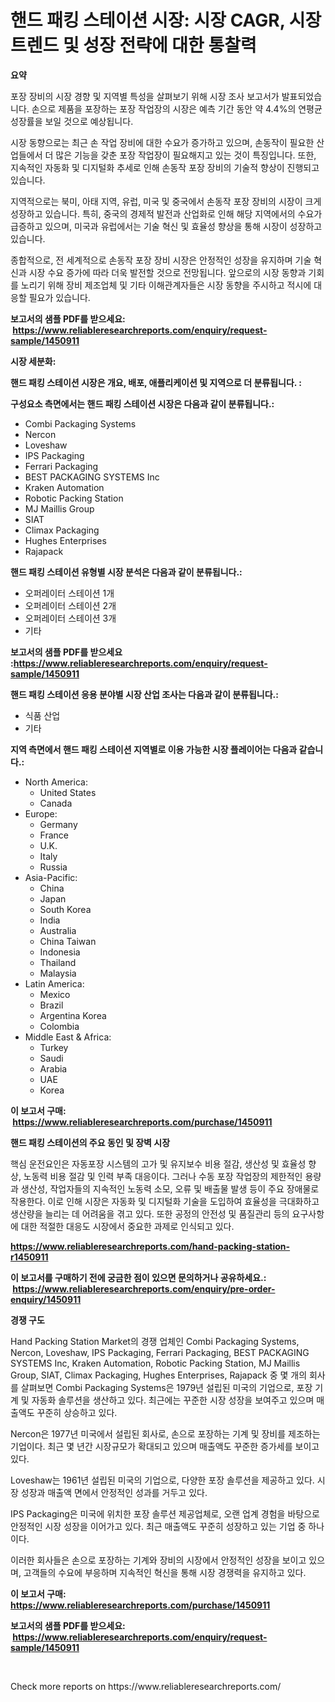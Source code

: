 <p><h1>핸드 패킹 스테이션 시장: 시장 CAGR, 시장 트렌드 및 성장 전략에 대한 통찰력</h1></p><p><strong>요약</strong></p>
<p><p>포장 장비의 시장 경향 및 지역별 특성을 살펴보기 위해 시장 조사 보고서가 발표되었습니다. 손으로 제품을 포장하는 포장 작업장의 시장은 예측 기간 동안 약 4.4%의 연평균 성장률을 보일 것으로 예상됩니다.</p><p>시장 동향으로는 최근 손 작업 장비에 대한 수요가 증가하고 있으며, 손동작이 필요한 산업들에서 더 많은 기능을 갖춘 포장 작업장이 필요해지고 있는 것이 특징입니다. 또한, 지속적인 자동화 및 디지털화 추세로 인해 손동작 포장 장비의 기술적 향상이 진행되고 있습니다.</p><p>지역적으로는 북미, 아태 지역, 유럽, 미국 및 중국에서 손동작 포장 장비의 시장이 크게 성장하고 있습니다. 특히, 중국의 경제적 발전과 산업화로 인해 해당 지역에서의 수요가 급증하고 있으며, 미국과 유럽에서는 기술 혁신 및 효율성 향상을 통해 시장이 성장하고 있습니다.</p><p>종합적으로, 전 세계적으로 손동작 포장 장비 시장은 안정적인 성장을 유지하며 기술 혁신과 시장 수요 증가에 따라 더욱 발전할 것으로 전망됩니다. 앞으로의 시장 동향과 기회를 노리기 위해 장비 제조업체 및 기타 이해관계자들은 시장 동향을 주시하고 적시에 대응할 필요가 있습니다.</p></p>
<p><strong>보고서의 샘플 PDF를 받으세요: &nbsp;<a href="https://www.reliableresearchreports.com/enquiry/request-sample/1450911">https://www.reliableresearchreports.com/enquiry/request-sample/1450911</a></strong></p>
<p><strong>시장 세분화:</strong></p>
<p><strong> 핸드 패킹 스테이션 시장은 개요, 배포, 애플리케이션 및 지역으로 더 분류됩니다. :</strong></p>
<p><strong>구성요소 측면에서는 핸드 패킹 스테이션 시장은 다음과 같이 분류됩니다.:</strong></p>
<p><ul><li>Combi Packaging Systems</li><li>Nercon</li><li>Loveshaw</li><li>IPS Packaging</li><li>Ferrari Packaging</li><li>BEST PACKAGING SYSTEMS Inc</li><li>Kraken Automation</li><li>Robotic Packing Station</li><li>MJ Maillis Group</li><li>SIAT</li><li>Climax Packaging</li><li>Hughes Enterprises</li><li>Rajapack</li></ul></p>
<p><strong> 핸드 패킹 스테이션 유형별 시장 분석은 다음과 같이 분류됩니다.:</strong></p>
<p><ul><li>오퍼레이터 스테이션 1개</li><li>오퍼레이터 스테이션 2개</li><li>오퍼레이터 스테이션 3개</li><li>기타</li></ul></p>
<p><strong>보고서의 샘플 PDF를 받으세요 :<a href="https://www.reliableresearchreports.com/enquiry/request-sample/1450911">https://www.reliableresearchreports.com/enquiry/request-sample/1450911</a></strong></p>
<p><strong> 핸드 패킹 스테이션 응용 분야별 시장 산업 조사는 다음과 같이 분류됩니다.:</strong></p>
<p><ul><li>식품 산업</li><li>기타</li></ul></p>
<p><strong>지역 측면에서 핸드 패킹 스테이션 지역별로 이용 가능한 시장 플레이어는 다음과 같습니다.:</strong></p>
<p><ul>
    <li>
        North America:
        <ul>
            <li>United States</li>
            <li>Canada</li>
        </ul>
    </li>
    <li>
        Europe:
        <ul>
            <li>Germany</li>
            <li>France</li>
            <li>U.K.</li>
            <li>Italy</li>
            <li>Russia</li>
        </ul>
    </li>
    <li>
        Asia-Pacific:
        <ul>
            <li>China</li>
            <li>Japan</li>
            <li>South Korea</li>
            <li>India</li>
            <li>Australia</li>
            <li>China Taiwan</li>
            <li>Indonesia</li>
            <li>Thailand</li>
            <li>Malaysia</li>
        </ul>
    </li>
    <li>
        Latin America:
        <ul>
            <li>Mexico</li>
            <li>Brazil</li>
            <li>Argentina Korea</li>
            <li>Colombia</li>
        </ul>
    </li>
    <li>
        Middle East & Africa:
        <ul>
            <li>Turkey</li>
            <li>Saudi</li>
            <li>Arabia</li>
            <li>UAE</li>
            <li>Korea</li>
        </ul>
    </li>
    </ul></p>
<p><strong>이 보고서 구매: &nbsp;<a href="https://www.reliableresearchreports.com/purchase/1450911">https://www.reliableresearchreports.com/purchase/1450911</a></strong></p>
<p><strong>핸드 패킹 스테이션의 주요 동인 및 장벽 시장</strong></p>
<p><p>핵심 운전요인은 자동포장 시스템의 고가 및 유지보수 비용 절감, 생산성 및 효율성 향상, 노동력 비용 절감 및 인력 부족 대응이다. 그러나 수동 포장 작업장의 제한적인 용량과 생산성, 작업자들의 지속적인 노동력 소모, 오류 및 배출물 발생 등이 주요 장애물로 작용한다. 이로 인해 시장은 자동화 및 디지털화 기술을 도입하여 효율성을 극대화하고 생산량을 늘리는 데 어려움을 겪고 있다. 또한 공정의 안전성 및 품질관리 등의 요구사항에 대한 적절한 대응도 시장에서 중요한 과제로 인식되고 있다.</p></p>
<p><strong><a href="https://www.reliableresearchreports.com/hand-packing-station-r1450911">https://www.reliableresearchreports.com/hand-packing-station-r1450911</a></strong></p>
<p><strong>이 보고서를 구매하기 전에 궁금한 점이 있으면 문의하거나 공유하세요.: &nbsp;<a href="https://www.reliableresearchreports.com/enquiry/pre-order-enquiry/1450911">https://www.reliableresearchreports.com/enquiry/pre-order-enquiry/1450911</a></strong></p>
<p><strong>경쟁 구도</strong></p>
<p><p>Hand Packing Station Market의 경쟁 업체인 Combi Packaging Systems, Nercon, Loveshaw, IPS Packaging, Ferrari Packaging, BEST PACKAGING SYSTEMS Inc, Kraken Automation, Robotic Packing Station, MJ Maillis Group, SIAT, Climax Packaging, Hughes Enterprises, Rajapack 중 몇 개의 회사를 살펴보면 Combi Packaging Systems은 1979년 설립된 미국의 기업으로, 포장 기계 및 자동화 솔루션을 생산하고 있다. 최근에는 꾸준한 시장 성장을 보여주고 있으며 매출액도 꾸준히 상승하고 있다.</p><p>Nercon은 1977년 미국에서 설립된 회사로, 손으로 포장하는 기계 및 장비를 제조하는 기업이다. 최근 몇 년간 시장규모가 확대되고 있으며 매출액도 꾸준한 증가세를 보이고 있다.</p><p>Loveshaw는 1961년 설립된 미국의 기업으로, 다양한 포장 솔루션을 제공하고 있다. 시장 성장과 매출액 면에서 안정적인 성과를 거두고 있다.</p><p>IPS Packaging은 미국에 위치한 포장 솔루션 제공업체로, 오랜 업계 경험을 바탕으로 안정적인 시장 성장을 이어가고 있다. 최근 매출액도 꾸준히 성장하고 있는 기업 중 하나이다. </p><p>이러한 회사들은 손으로 포장하는 기계와 장비의 시장에서 안정적인 성장을 보이고 있으며, 고객들의 수요에 부응하며 지속적인 혁신을 통해 시장 경쟁력을 유지하고 있다.</p></p>
<p><strong>이 보고서 구매: &nbsp; <a href="https://www.reliableresearchreports.com/purchase/1450911">https://www.reliableresearchreports.com/purchase/1450911</a></strong></p>
<p><strong>보고서의 샘플 PDF를 받으세요: &nbsp;<a href="https://www.reliableresearchreports.com/enquiry/request-sample/1450911">https://www.reliableresearchreports.com/enquiry/request-sample/1450911</a></strong><strong></strong></p>
<p>&nbsp;</p>
<p>Check more reports on https://www.reliableresearchreports.com/</p>